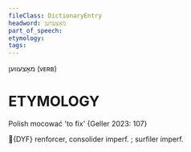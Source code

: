 ```yaml
---
fileClass: DictionaryEntry
headword: מאָצעווען
part_of_speech: 
etymology: 
tags: 
---
```

מאָצעווען
(ᴠᴇʀʙ)

ETYMOLOGY
===========
Polish mocować 'to fix'
{Geller 2023: 107}

{DYF}
renforcer, consolider imperf. ; surfiler imperf.
